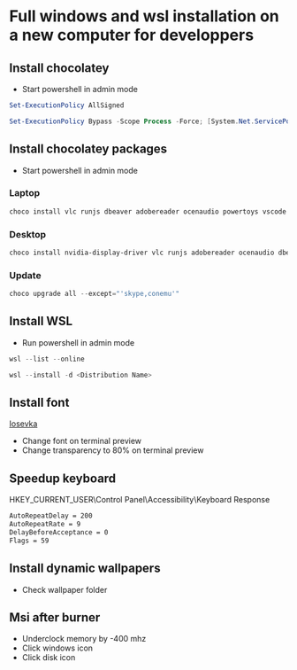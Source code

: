 # Full windows and wsl installation on a new computer for developpers

## Install chocolatey

- Start powershell in admin mode

```powershell
Set-ExecutionPolicy AllSigned
```

```powershell
Set-ExecutionPolicy Bypass -Scope Process -Force; [System.Net.ServicePointManager]::SecurityProtocol = [System.Net.ServicePointManager]::SecurityProtocol -bor 3072; iex ((New-Object System.Net.WebClient).DownloadString('https://community.chocolatey.org/install.ps1'))
```

## Install chocolatey packages

- Start powershell in admin mode

### Laptop

```powershell
choco install vlc runjs dbeaver adobereader ocenaudio powertoys vscode notion vivaldi windynamicdesktop
```

### Desktop

```powershell
choco install nvidia-display-driver vlc runjs adobereader ocenaudio dbeaver vscode msiafterburner steam notion vivaldi windynamicdesktop
```

### Update

```powershell
choco upgrade all --except="'skype,conemu'"
```

## Install WSL

- Run powershell in admin mode

```powershell
wsl --list --online
```

```powershell
wsl --install -d <Distribution Name>
```

## Install font

[Iosevka](https://github.com/ryanoasis/nerd-fonts/releases/download/v3.0.2/Iosevka.zip)

- Change font on terminal preview
- Change transparency to 80% on terminal preview

## Speedup keyboard

HKEY_CURRENT_USER\Control Panel\Accessibility\Keyboard Response

```bash
AutoRepeatDelay = 200
AutoRepeatRate = 9
DelayBeforeAcceptance = 0
Flags = 59
```

## Install dynamic wallpapers

- Check wallpaper folder

## Msi after burner

- Underclock memory by -400 mhz
- Click windows icon
- Click disk icon
